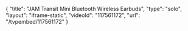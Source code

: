 {
    "title": "JAM Transit Mini Bluetooth Wireless Earbuds",
    "type": "solo",
    "layout": "iframe-static",
    "videoId": "117561172",
    "url": "\/tvpembed\/117561172"
}